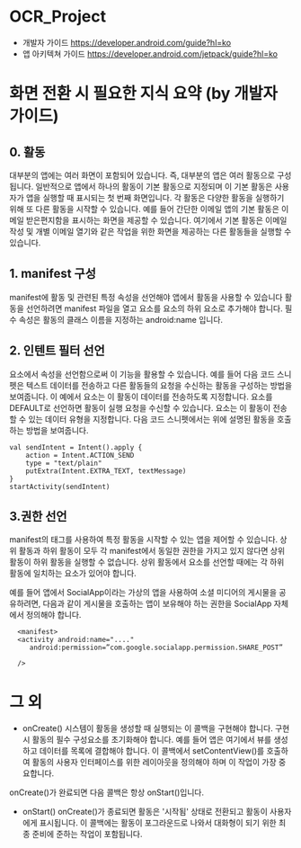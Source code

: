 # OCR_Project

- 개발자 가이드 https://developer.android.com/guide?hl=ko
- 앱 아키텍쳐 가이드 https://developer.android.com/jetpack/guide?hl=ko

# 화면 전환 시 필요한 지식 요약 (by 개발자 가이드)

  ## 0. 활동
  대부분의 앱에는 여러 화면이 포함되어 있습니다. 즉, 대부분의 앱은 여러 활동으로 구성됩니다.
  일반적으로 앱에서 하나의 활동이 기본 활동으로 지정되며 이 기본 활동은 사용자가 앱을 실행할 때 표시되는 첫 번째 화면입니다.
  각 활동은 다양한 활동을 실행하기 위해 또 다른 활동을 시작할 수 있습니다. 예를 들어 간단한 이메일 앱의 기본 활동은 이메일 받은편지함을 표시하는 화면을 제공할 수 있습니다.
  여기에서 기본 활동은 이메일 작성 및 개별 이메일 열기와 같은 작업을 위한 화면을 제공하는 다른 활동들을 실행할 수 있습니다.

  ## 1. manifest 구성
  manifest에 활동 및 관련된 특정 속성을 선언해야 앱에서 활동을 사용할 수 있습니다
  활동을 선언하려면 manifest 파일을 열고 <activity> 요소를 <application> 요소의 하위 요소로 추가해야 합니다.
  필수 속성은 활동의 클래스 이름을 지정하는 android:name 입니다.

  ## 2. 인텐트 필터 선언
  <activity> 요소에서 <intent-filter> 속성을 선언함으로써 이 기능을 활용할 수 있습니다.
  예를 들어 다음 코드 스니펫은 텍스트 데이터를 전송하고 다른 활동들의 요청을 수신하는 활동을 구성하는 방법을 보여줍니다.
      <activity android:name=".ExampleActivity" android:icon="@drawable/app_icon">
        <intent-filter>
            <action android:name="android.intent.action.SEND" />
            <category android:name="android.intent.category.DEFAULT" />
            <data android:mimeType="text/plain" />
        </intent-filter>
    </activity>
    이 예에서 <action> 요소는 이 활동이 데이터를 전송하도록 지정합니다.
    <category> 요소를 DEFAULT로 선언하면 활동이 실행 요청을 수신할 수 있습니다.
    <data> 요소는 이 활동이 전송할 수 있는 데이터 유형을 지정합니다. 다음 코드 스니펫에서는 위에 설명된 활동을 호출하는 방법을 보여줍니다.

    val sendIntent = Intent().apply {
        action = Intent.ACTION_SEND
        type = "text/plain"
        putExtra(Intent.EXTRA_TEXT, textMessage)
    }
    startActivity(sendIntent)
    
  ## 3.권한 선언
  manifest의 <activity> 태그를 사용하여 특정 활동을 시작할 수 있는 앱을 제어할 수 있습니다.
  상위 활동과 하위 활동이 모두 각 manifest에서 동일한 권한을 가지고 있지 않다면 상위 활동이 하위 활동을 실행할 수 없습니다.
  상위 활동에서 <uses-permission> 요소를 선언할 때에는 각 하위 활동에 일치하는 <uses-permission> 요소가 있어야 합니다.

  예를 들어 앱에서 SocialApp이라는 가상의 앱을 사용하여 소셜 미디어의 게시물을 공유하려면,
  다음과 같이 게시물을 호출하는 앱이 보유해야 하는 권한을 SocialApp 자체에서 정의해야 합니다.


      <manifest>
      <activity android:name="...."
         android:permission=”com.google.socialapp.permission.SHARE_POST”

      />
     
 # 그 외
- onCreate()
시스템이 활동을 생성할 때 실행되는 이 콜백을 구현해야 합니다. 구현 시 활동의 필수 구성요소를 초기화해야 합니다.
예를 들어 앱은 여기에서 뷰를 생성하고 데이터를 목록에 결합해야 합니다.
이 콜백에서 setContentView()를 호출하여 활동의 사용자 인터페이스를 위한 레이아웃을 정의해야 하며 이 작업이 가장 중요합니다.

onCreate()가 완료되면 다음 콜백은 항상 onStart()입니다.

- onStart()
onCreate()가 종료되면 활동은 '시작됨' 상태로 전환되고 활동이 사용자에게 표시됩니다. 이 콜백에는 활동이 포그라운드로 나와서 대화형이 되기 위한 최종 준비에 준하는 작업이 포함됩니다.
    
